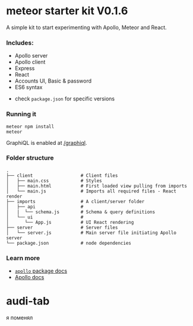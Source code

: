 # meteor starter kit V0.1.6

A simple kit to start experimenting with Apollo, Meteor and React.

### Includes:
- Apollo server
- Apollo client
- Express
- React
- Accounts UI, Basic & password
- ES6 syntax
* check `package.json` for specific versions


### Running it

```
meteor npm install
meteor
```

GraphiQL is enabled at [/graphiql](http://localhost:3000/graphiql).

### Folder structure
    .
    ├── client                  # Client files
    │   ├── main.css            # Styles
    │   ├── main.html           # First loaded view pulling from imports
    │   └── main.js             # Imports all required files - React render
    ├── imports                 # A client/server folder
    │   ├── api                 #
    │   |  └── schema.js        # Schema & query definitions
    │   └── ui                  #
    │      └── App.js           # UI React rendering
    ├── server                  # Server files
    │   └── server.js           # Main server file initiating Apollo server
    └── package.json            # node dependencies


### Learn more

- [`apollo` package docs](http://dev.apollodata.com/core/meteor.html)
- [Apollo docs](http://dev.apollodata.com/)
# audi-tab

я поменял
